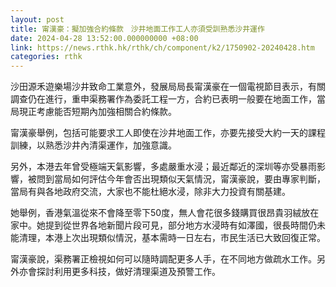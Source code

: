 ```yaml
---
layout: post
title: 甯漢豪：擬加強合約條款　沙井地面工作工人亦須受訓熟悉沙井運作
date: 2024-04-28 13:52:00.000000000 +08:00
link: https://news.rthk.hk/rthk/ch/component/k2/1750902-20240428.htm
categories: rthk
---
```


沙田源禾遊樂場沙井致命工業意外，發展局局長甯漢豪在一個電視節目表示，有關調查仍在進行，重申渠務署作為委託工程一方，合約已表明一般要在地面工作，當局現正考慮能否短期內加強相關合約條款。

甯漢豪舉例，包括可能要求工人即使在沙井地面工作，亦要先接受大約一天的課程訓練，以熟悉沙井內清渠運作，加強意識。

另外，本港去年曾受極端天氣影響，多處嚴重水浸；最近鄰近的深圳等亦受暴雨影響，被問到當局如何評估今年會否出現類似天氣情況，甯漢豪說，要由專家判斷，當局有與各地政府交流，大家也不能杜絕水浸，除非大力投資有關基建。

她舉例，香港氣溫從來不會降至零下50度，無人會花很多錢購買很昂貴羽絨放在家中。她提到從世界各地新聞片段可見，部分地方水浸時有如澤國，很長時間仍未能清理，本港上次出現類似情況，基本需時一日左右，市民生活已大致回復正常。

甯漢豪說，渠務署正檢視如何可以隨時調配更多人手，在不同地方做疏水工作。另外亦會探討利用更多科技，做好清理渠道及預警工作。
